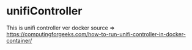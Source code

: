 # unifiController
This is unifi controller ver docker source => https://computingforgeeks.com/how-to-run-unifi-controller-in-docker-container/

